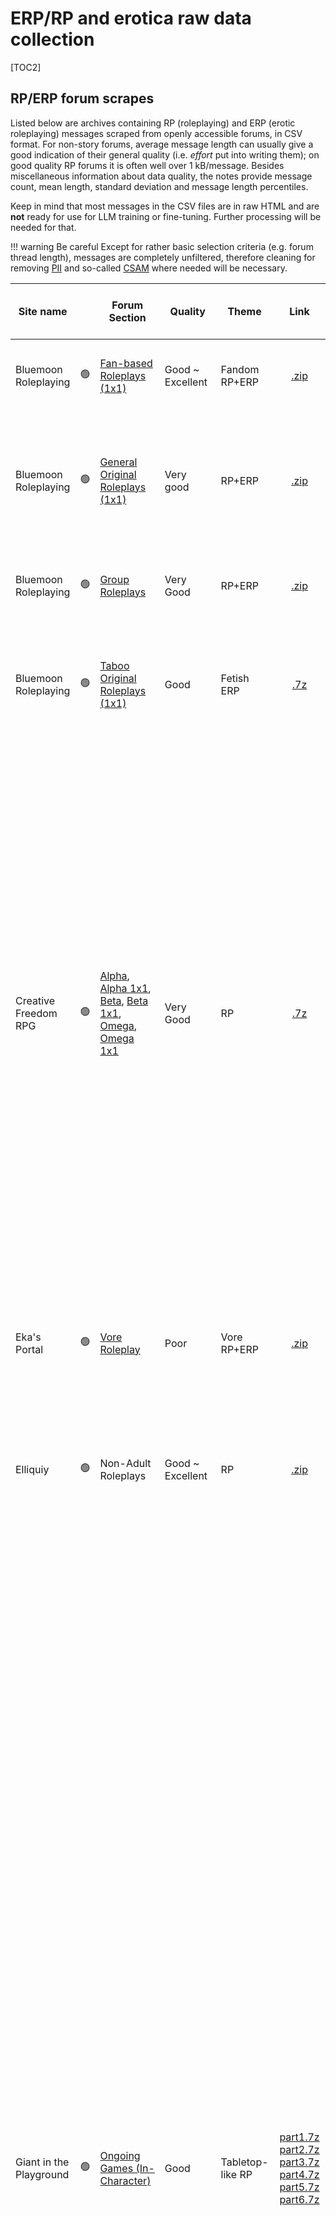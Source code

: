# ERP/RP and erotica raw data collection
[TOC2]

## RP/ERP forum scrapes
Listed below are archives containing RP (roleplaying) and ERP (erotic roleplaying) messages scraped from openly accessible forums, in CSV format. For non-story forums, average message length can usually give a good indication of their general quality (i.e. _effort_ put into writing them); on good quality RP forums it is often well over 1 kB/message. Besides miscellaneous information about data quality, the notes provide message count, mean length, standard deviation and message length percentiles.

Keep in mind that most messages in the CSV files are in raw HTML and are **not** ready for use for LLM training or fine-tuning. Further processing will be needed for that.

!!! warning Be careful
	Except for rather basic selection criteria (e.g. forum thread length), messages are completely unfiltered, therefore cleaning for removing [PII](https://en.wikipedia.org/wiki/Personal_data) and so-called [CSAM](https://en.wikipedia.org/wiki/Child_sexual_abuse_material) where needed will be necessary.

Site name |   | Forum Section | Quality | Theme | Link | Message length statistics and notes |
---|:-:|---|---|---|:-:|---
Bluemoon Roleplaying |🟢| [Fan-based Roleplays (1x1)](https://bluemoonroleplaying.com/community/forums/23/) | Good ~ Excellent | Fandom RP+ERP | [.zip](https://files.catbox.moe/n0x1ub.zip) | `[Count:293778 Mean:944 Std:1366 25%:226 50%:540 75%:1177 90%:2173 95%:3131]`
Bluemoon Roleplaying |🟢| [General Original Roleplays (1x1)](https://bluemoonroleplaying.com/community/forums/8/) | Very good | RP+ERP | [.zip](https://files.catbox.moe/bkq9xt.zip) | `[Count:451593 Mean:997 Std:1493 25%:289 50%:594 75%:1201 90%:2200 95%:3146]` somewhat variable quality/message length. Many empty threads. 
Bluemoon Roleplaying |🟢| [Group Roleplays](https://bluemoonroleplaying.com/community/forums/10/) | Very Good | RP+ERP | [.zip](https://files.catbox.moe/hw9kj5.zip) | `[Count:37458 Mean:1174 Std:2223 25%:309 50%:640 75%:1413 90%:2664 95%:3784]`
Bluemoon Roleplaying |🟢| [Taboo Original Roleplays (1x1)](https://bluemoonroleplaying.com/community/forums/9/) | Good | Fetish ERP | [.7z](https://files.catbox.moe/9n2jay.7z) |  `[Count:534299 Mean:1029 Std:1340 25%:265 50%:611 75%:1306 90%:2388 95%:3350]` Several long threads contain mostly short messages.
Creative Freedom RPG |🟢| [Alpha](https://creativefreedomrpg.com/viewforum.php?f=19), [Alpha 1x1](https://creativefreedomrpg.com/viewforum.php?f=80), [Beta](https://creativefreedomrpg.com/viewforum.php?f=17), [Beta 1x1](https://creativefreedomrpg.com/viewforum.php?f=79), [Omega](https://creativefreedomrpg.com/viewforum.php?f=8), [Omega 1x1](https://creativefreedomrpg.com/viewforum.php?f=77) | Very Good | RP | [.7z](https://files.catbox.moe/k7i41a.7z) |  A1: `[Count:4635 Mean:2968 Std:3780 25%:1362 50%:2040 75%:3183 90%:5369 95%:7604]` AG:`[Count:4442 Mean:3574 Std:3263 25%:1697 50%:2628 75%:4223 90%:6852 95%:9376]`  B1:`[Count:25158 Mean:1338 Std:2233 25%:609 50%:927 75%:1472 90%:2330 95%:3150]` BG:`[Count:13845 Mean:1868 Std:1880 25%:826 50%:1348 75%:2247 90%:3710 95%:4976]` O1:`[Count:31612 Mean:646 Std:598 25%:281 50%:515 75%:831 90%:1221 95%:1569]` OG:`[Count:13281 Mean:772 Std:1098 25%:234 50%:451 75%:885 90%:1694 95%:2451]` Moderately good quality. ==Some messages may have encoding issues==
Eka's Portal |🟢| [Vore Roleplay](https://aryion.com/forum/viewforum.php?f=19) | Poor | Vore RP+ERP | [.zip](https://files.catbox.moe/b08r1u.zip) |  `[Count:430574 Mean:318 Std:914 25%:73 50%:143 75%:286 90%:593 95%:1022]` Threads mostly in-topic but message style often in one-liner form.
Elliquiy |🟢| Non-Adult Roleplays | Good ~ Excellent | RP | [.zip](https://files.catbox.moe/qyhzbc.zip) |  `[Count:52496 Mean:653 Std:1113 25%:124 50%:322 75%:781 90%:1554 95%:2295]` OOC threads present. Non-OOC threads very good.
Giant in the Playground |🟢| [Ongoing Games (In-Character)](https://forums.giantitp.com/forumdisplay.php?13-Ongoing-Games-(In-Character)) | Good | Tabletop-like RP | [part1.7z](https://files.catbox.moe/emijbl.7z) [part2.7z](https://files.catbox.moe/v16bul.7z) [part3.7z](https://files.catbox.moe/0cszzp.7z) [part4.7z](https://files.catbox.moe/yv3c7g.7z) [part5.7z](https://files.catbox.moe/mdcno7.7z) [part6.7z](https://files.catbox.moe/8em6zp.7z) | #1:`[Count:159149 Mean:752 Std:955 25%:258 50%:520 75%:943 90%:1549 95%:2123]` #2:`[Count:333893 Mean:756 Std:1248 25%:226 50%:467 75%:901 90%:1571 95%:2269]` #3:`[Count:320330 Mean:818 Std:1451 25%:213 50%:468 75%:924 90%:1728 95%:2839]` #04:`[Count:384830 Mean:898 Std:1409 25%:238 50%:531 75%:1029 90%:1938 95%:3042]` #5:`[Count:464139 Mean:957 Std:1784 25%:292 50%:600 75%:1104 90%:1943 95%:2796]` #6:`[Count:378482 Mean:1026 Std:1647 25%:309 50%:638 75%:1178 90%:2091 95%:3027]` #7:`[Count:502020 Mean:1109 Std:2019 25%:331 50%:706 75%:1290 90%:2300 95%:3299]` #8:`[Count:488631 Mean:1105 Std:1808 25%:297 50%:675 75%:1291 90%:2339 95%:3410]` #9:`[Count:533131 Mean:1348 Std:2511 25%:367 50%:774 75%:1507 90%:2792 95%:4131]` 3.5M messages in 9 files into 6 compressed archives. Generally consistently good prose, although the messages do not have a very long length on average. The theme is non-adult RP with table-top RPG rules or gaming elements which may need some care when parsing into a format suitable for training. **Note 1**: early posts from years 2005-2007 may have some formatting issues, e.g. showing `& quot;` (without the space) in the messages, or with raw BB-like `[ooc]` tags. **Note 2**: Some OOC threads and GM threads also present, denoted by related tags in the thread title. **Note 3**: important information (OOC, dice rolls, story info) can be under spoiler tags, don't discard them.
Literotica Forum |🟢| [Online Roleplaying](https://forum.literotica.com/forums/online-role-playing.10/) | Poor | RP+ERP | [.zip](https://files.catbox.moe/pn611u.zip) | `[Count:227973 Mean:936 Std:1469 25%:199 50%:557 75%:1121 90%:2083 95%:3076]` Many Off-topic, OOC threads, short-reply threads. Occasionally good threads. 
Literotica Forum |🟢| [Sexual Roleplaying](https://forum.literotica.com/forums/sexual-role-playing.11/) | Poor | ERP | [part1.7z](https://files.catbox.moe/cduamf.7z) [part2.7z](https://files.catbox.moe/aqgkqn.7z) [part3.7z](https://files.catbox.moe/4tuxhx.7z) [part4.7z](https://files.catbox.moe/p6ki3d.7z) [part5.7z](https://files.catbox.moe/aw4wdm.7z) | #01:`[Count:498048 Mean:963 Std:1130 25%:312 50%:648 75%:1221 90%:2067 95%:2838]` #02:`[Count:191958 Mean:814 Std:1030 25%:244 50%:522 75%:1036 90%:1784 95%:2456]` #03:`[Count:212865 Mean:729 Std:988 25%:198 50%:426 75%:890 90%:1632 95%:2382]` #04:`[Count:198527 Mean:760 Std:988 25%:239 50%:471 75%:921 90%:1647 95%:2327]` #05:`[Count:180607 Mean:802 Std:1039 25%:219 50%:514 75%:989 90%:1757 95%:2514]` #06:`[Count:158697 Mean:976 Std:1270 25%:285 50%:636 75%:1185 90%:2092 95%:3030]` #07:`[Count:146079 Mean:1080 Std:1261 25%:351 50%:744 75%:1354 90%:2305 95%:3197]` #08:`[Count:142542 Mean:1093 Std:1327 25%:395 50%:743 75%:1327 90%:2264 95%:3178]` #09:`[Count:173609 Mean:994 Std:1243 25%:303 50%:611 75%:1197 90%:2213 95%:3156]` #10:`[Count:182408 Mean:973 Std:1240 25%:301 50%:627 75%:1180 90%:2093 95%:2992]` #11:`[Count:207904 Mean:1074 Std:1396 25%:335 50%:674 75%:1296 90%:2364 95%:3335]` #12:`[Count:282249 Mean:1202 Std:1561 25%:327 50%:746 75%:1527 90%:2728 95%:3783]` 2.5M messages in 12 parts into 5 compressed files. Many Off-topic, OOC threads, short-reply threads. Occasionally good threads. Message HTML needs some cleaning.
[Menewsha](https://www.menewsha.com/forum/forumdisplay.php?f=309) |🟢| All 1x1 sections, All Group sections, [OOC](https://www.menewsha.com/forum/forumdisplay.php?f=109) | Poor ~ Mediocre | General RP | [1x1.7z](https://files.catbox.moe/9fm9zo.7z) [group.7z](https://files.catbox.moe/oi6836.7z) [OOC.7z](https://files.catbox.moe/2h3ck3.7z) | 1x1 #1: `[Count:191547 Mean:509 Std:688 25%:163 50%:308 75%:576 90%:1086 95%:1649]` 1x1 #2: `[Count:151791 Mean:512 Std:740 25%:136 50%:287 75%:620 90%:1190 95%:1697]` 1x1 #3: `[Count:172102 Mean:568 Std:954 25%:141 50%:258 75%:663 90%:1331 95%:1979]` Group: `[Count:304200 Mean:634 Std:1674 25%:130 50%:316 75%:707 90%:1404 95%:2079]` OOC: `[Count:171760 Mean:273 Std:1354 25%:56 50%:115 75%:228 90%:452 95%:761]` 990K messages in total; relatively short messages in general. Threads from OOC section provided, in case some what can be found to link in-character threads to them. As threads from multiple forum subsections have been put together in the same archive, an additional field in the CSVs providing the subforum location has been provided as well. ==Some messages may have encoding issues==
Menewsha |🟢| [RP Archive](https://www.menewsha.com/forum/forumdisplay.php?f=124) | Poor ~ Mediocre | General RP | [.7z](https://files.catbox.moe/b20qlg.7z) | #1:`[Count:230796 Mean:489 Std:672 25%:161 50%:319 75%:602 90%:1043 95%:1442]` #2:`[Count:200151 Mean:501 Std:835 25%:158 50%:323 75%:599 90%:1054 95%:1476]` #3:`[Count:205105 Mean:483 Std:817 25%:163 50%:309 75%:556 90%:989 95%:1421]` #4:`[Count:205770 Mean:608 Std:1099 25%:170 50%:388 75%:741 90%:1292 95%:1809]` About 840K messages in total from a 2008-2011 archive of general-themed RP by young users. Prose might not always be good and RP style not consistent, often with html tags used just to make posts prettier. Message length generally short. ==Some messages may have encoding issues==
Nation States |🟢| [Portal to the Multiverse](https://forum.nationstates.net/viewforum.php?f=31) | Mediocre | Nations, Politics and Misc RP | [part1.7z](https://files.catbox.moe/0ymm9e.7z) [part2.7z](https://files.catbox.moe/mh15vn.7z) [part3.7z](https://files.catbox.moe/neivku.7z) | #1:`[Count:295729 Mean:1048 Std:1291 25%:406 50%: 714 75%:1233 90%:2130 95%:3047]` #2:`[Count:299668 Mean:1528 Std:1789 25%:572 50%:1020 75%:1850 90%:3201 95%:4469]` #3:`[Count:286762 Mean:1950 Std:2235 25%:739 50%:1335 75%:2381 90%:4060 95%:5619]` #4:`[Count:256867 Mean:2942 Std:4319 25%:859 50%:1665 75%:3340 90%:6348 95%:9504]` Only the threads explicitly marked as "IC" (In-Character, RP) in the title were scraped, for about 1.1M messages in total into 3 compressed archives; still, not all messages might be RP-related. Noise and blockquotes need to be filtered. Message length excellent and even improved over time, but the general posting style might be difficult to adapt to the typical chatbot format.
[Roleplay Adventures](https://role-player.net/forum/) |🟢| All _In-character_ and "Hall of Fame" subforums | Mediocre (Variable) | General RP + Soft ERP | [.7z](https://files.catbox.moe/bg7a3v.7z) | #1 `[Count:73660 Mean:973 Std:2666 25%:131 50%:401 75%:1057 90%:2220 95%:3457]` #2 `[Count:73551 Mean:1203 Std:2294 25%:306 50%:670 75%:1482 90%:2643 95%:3647]` #3 `[Count:90614 Mean:662 Std:2218 25%:110 50%:208 75%:447 90%:1443 95%:2707]` 236K messages in total. A large portion of the messages is short, but a small subset is very long. Some OOC threads may be present. ==A handful of messages has encoding issues==
Roleplay Gateway |🟢| [Fanfics & Other Fiction-Based Roleplay](https://www.roleplaygateway.com/fanfics-other-fiction-based-roleplay-f113.html) | Mediocre | Fanfiction RP | [.zip](https://files.catbox.moe/hhgnom.zip) | `[Count:141810 Mean:840 Std:1353 25%:241 50%:507 75%:989 90%:1848 95%:2683]`
Roleplay Gateway |🟢| [Fantasy Roleplay](https://www.roleplaygateway.com/fantasy-roleplay-f102.html) | Mediocre | Fantasy RP | [.zip](https://files.catbox.moe/oiwj3b.zip) |  `[Count:265450 Mean:907 Std:1384 25%:230 50%:529 75%:1077 90%:2035 95%:2986]`
Roleplay Gateway |🟢| [Realistic Roleplay](https://www.roleplaygateway.com/realistic-roleplay-f111.html) | Mediocre | General RP | [.zip](https://files.catbox.moe/4okagw.zip) | `[Count:204882 Mean:830 Std:1087 25%:263 50%:501 75%:989 90%:1840 95%:2645]`
Roleplay Gateway |🟢| [School-Based Roleplay](https://www.roleplaygateway.com/school-based-roleplay-f181.html) | Mediocre | School life RP | [.zip](https://files.catbox.moe/0ji7x8.zip) | `[Count:41368 Mean:590 Std:730 25%:209 50%:419 75%:723 90%:1232 95%:1687]` some good threads, but otherwise inconsistent RP style.
[Roleplayer Guild](https://www.roleplayerguild.com/) |🟢| All roleplaying forums | **Excellent** | General RP+ERP | [part1.7z](https://anonfiles.com/edpfyak0z6/roleplayerguild_all_char_ic_ooc_part1_7z) [part2.7z](https://anonfiles.com/60tcy5kezd/roleplayerguild_all_char_ic_ooc_part2_7z) [part3.7z](https://anonfiles.com/19mdy8kbzf/roleplayerguild_all_char_ic_ooc_part3_7z) [part4.7z](https://anonfiles.com/1byayek9zd/roleplayerguild_all_char_ic_ooc_part4_7z) [part5.7z](https://anonfiles.com/E40by3kcz0/roleplayerguild_all_char_ic_ooc_part5_7z) [part6.7z](https://anonfiles.com/Y20ay6kbz7/roleplayerguild_all_char_ic_ooc_part6_7z) [part7.7z](https://anonfiles.com/ibZ3x3k5z9/roleplayerguild_all_char_ic_ooc_part7_7z) [part8.7z](https://anonfiles.com/Vcj1y3k1zd/roleplayerguild_all_char_ic_ooc_part8_7z) | This data is different compared to the others in that it includes within the same .csv files in-character (IC, i.e. actual roleplay), out-of-character (OOC) and Character Sheet messages for a total of about 3 million messages in 8 separately compressed 7z files. As OOC and Sheets share the same base url/name with the IC threads, they can be reliably associated with them, if needed. Thread tags and an additional field identifying if the messages are part of IC, OOC or sheets are included. **Possibly some of the best all-around RP data**. Special usage notes: **1**: @-mentions in the IC threads could be removed. **2**: A markdown file with an extended explanation of thread tags is provided.
RP Nation |🟢| [Group](https://www.rpnation.com/group/) | Poor ~ Good | RP | [part1.7z](https://files.catbox.moe/g9aicc.7z) [part2.7z](https://files.catbox.moe/3bjrin.7z) LOST [part4.7z](https://files.catbox.moe/sny2sq.7z) [part5.7z](https://files.catbox.moe/cyobf3.7z) | #1:`[Count:497833 Mean:649 Std:1454 25%:160 50%:344 75%:717 90%:1418 95%:2156]` #2:`[Count:383466 Mean:861 Std:1733 25%:188 50%:457 75%:977 90%:1950 95%:2978]` #4:`[Count:309836 Mean:2023 Std:2631 25%:524 50%:1230 75%:2582 90%:4719 95%:6467]` #5:`[Count:483754 Mean:1940 Std:3356 25%:424 50%:880 75%:2223 90%:4858 95%:7043]` Part 3 missing due to problems while scraping; variable message quality and length
RP Nation |🟢| [One on One (1x1)](https://www.rpnation.com/1x1/) | Poor ~ Good | RP | [part1.7z](https://files.catbox.moe/e42cfg.7z) [part2.7z](https://files.catbox.moe/fuko70.7z) | #1:`[Count:574127 Mean:596 Std:1194 25%:101 50%:243 75%:599 90%:1409 95%:2374]` #2:`[Count:594005 Mean:1334 Std:2787 25%:284 50%:728 75%:1320 90%:3087 95%:4801]` Variable quality that seemingly improved over time.
RPG Net |🟢| [Roleplay-By-Post Play Forum](https://forum.rpg.net/index.php?forums/roleplay-by-post-play-forum.31/) | Good | Tabletop-like RP | [.7z](https://anonfiles.com/U5ifC8k4za/rpgnet_roleplay_by_post_7z) | #1:`[Count:140054 Mean:1274 Std:1605 25%:322 50%:854 75%:1548 90%:2797 95%:3996]` #2:`[Count:143877 Mean:1326 Std:1552 25%:346 50%:945 75%:1681 90%:2848 95%:3992]` #3:`[Count:147795 Mean:1306 Std:1699 25%:306 50%:865 75%:1607 90%:2876 95%:4101]` #4:`[Count:140932 Mean:1235 Std:1534 25%:308 50%:853 75%:1514 90%:2705 95%:3865]` #5:`[Count:144716 Mean:1167 Std:1409 25%:312 50%:885 75%:1453 90%:2454 95%:3382]` #6:`[Count:134337 Mean:1151 Std:1367 25%:282 50%:806 75%:1455 90%:2563 95%:3564]` #7:`[Count:145362 Mean:1547 Std:2344 25%:327 50%:922 75%:1764 90%:3405 95%:5169]` #8:`[Count:135931 Mean:1243 Std:1500 25%:315 50%:831 75%:1567 90%:2762 95%:3912]` Only the in-character (RP) threads were scraped. In total, 1.1M messages in 8 .csv files compressed into 1 7-zip archive. General quality a bit variable, with OOC, "noise" and tabletop-like RPG dice roll data and so on that will have to be cleaned.
Wolf RPG |🟢| [Archives](https://wolf-rpg.com/forumdisplay.php?fid=11)| Very Good | Wolf (Animal) RP | [.7z](https://files.catbox.moe/mclvdc.7z) | `[Count:423174 Mean:1177 Std:669 25%:759 50%:1038 75%:1421 90%:1925 95%:2352]` Messages not overly long, but consistently very good quality. **Note 1**: OOCs in this forum are most often placed under a special tag. These tags have been isolated and removed from the message body, then placed in a special `message_ooc` field in the CSV file. **Note 2**: content warnings (violence, swearing) have been removed from the messages. **Note 3**: Threads shorter than 1 reply have been filtered.

### Usage notes
All message archive files are in .csv format. They can be easily processed in python using the `pandas` data processing library as follows:
```python
import pandas
data = pandas.read_csv(filename)
```
After doing so, most of the time the data will have 5 or more fields as in the following example:
```text
b.loc[211]
Out[211]: 
thread_title                              new idea, but need some help
thread_href          https://forum.literotica.com/threads/new-idea-...
message_timestamp                               Nov 3, 2000 at 3:00 PM
message_username                                   husband's nightmare
message              I want to do a role play based o the movie Dre...
```

### Some details
- Messages have been parsed by chronological order using threads first, then messages. In other words, messages from the same thread will be consecutive in the .csv files.
- `message` contains the message body in html format. To become fully usable for fine-tuning LLMs it will likely have to be rendered as text. The Python library [BeautifulSoup](https://www.crummy.com/software/BeautifulSoup/bs4/doc/) could be used for this.
- `message_timestamp` has not been normalized and thus may have different formats depending on the forum.
- Sometimes, thread labels or tags have been added too as separate fields.

### Suggested strategy for parsing and filtering the files
- Forums can have a lot of off-topic or non-RP threads. The latter _most of the time_ include "OOC" in the thread title. Such threads could be filtered away.
	- For Elliquiy, it is suggested to filter _away_ threads titles containing the strings: `OOC`, `O.O.C.` (out of character, i.e. non-RP/ERP talk); `Character Sheet`, `Character Profile`, `Character Thread`, `Character List`, `Character Roster` (these all contain character descriptions). However, note that `IC` or `in-character` means that the thread is in-topic, i.e. it contains proper role-play.
	- Note that sometimes Character and OOC can be in the same thread.
- For privacy reasons it might be best to anonymize usernames and scramble URLs originating from the forum where the messages have been posted. 
- Typically OOC (out of character) messages within in-topic threads will be enclosed with double parentheses `(( ))`, single parentheses with OOC marking `(OOC: )`; more rarely square parentheses are used as well `[ ]` `[OOC: ]`. However, often just single parentheses `( )` without other indications are used for OOC.
- Threads tend to have a more or less consistent posting style. It is suggested to filter complete threads away if the posts contain too many one-liners.
- Oftentimes there will only be 1 opening post, perhaps due to a failure to attract attention. In principle, these threads could be filtered away, but depending on the forum they are often also high-effort posts.

## Stories website scrapes
These archives contain short stories written by a single author instead of roleplay between two or more persons.

Site name |   | Quality | Theme | Link | Notes |
---|:-:|---|---|:-:|---
[Impregnorium](https://www.asstr.org/files/Collections/impregnorium/www/stories/archive/storyindex.htm)|🟢| Good | Impregnation stories | [.7z](https://files.catbox.moe/6dqrbz.7z) | About 1360 stories. Uses [_alt.sex.stories_ story codes](https://www.asstr.org/~Uther_Pendragon/code/scfr.htm); glossary provided in the archive for the tags.
[Literotica](https://literotica.com/)|🟢| Good (Variable) | General | [.7z](https://anonfiles.com/TeDcYeifz9/literotica_2021_12_7z) | 300K+ stories as of 2021-12, 8GB CSV file with tags and other metadata 7zipped to a 2GB archive. Processed from https://archive.org/details/literotica-2021.12
[Sexstories](https://sexstories.com/)|🟢| Good (Variable) | General | [part1.7z](https://files.catbox.moe/38z7mh.7z) [part2.7z](https://files.catbox.moe/5gy4bm.7z) | 60K stories, 1.25GB. Duplicate stories may be present. Some are also short "sex jokes", so it is suggested to filter them by length. Tags, ratings, views included in the csv files.
[The Erotic Mind-Control Story Archive](https://mcstories.com/)|🟢| **Excellent** | Erotic mind control stories (general) | [.7z](https://anonfiles.com/q1g5rdn1zc/mcstories_all_7z) | 36000+ stories (including multi-chapter parts). All stories include a short summary and categories based on a modified _alt.sex.stories_ system, described in detail [here](https://mcstories.com/Tags/index.html). The stories are in very consistently formatted HTML, and separating unwanted portions like _trailers_, _milestones_, chapter titles and so on should be easy.
